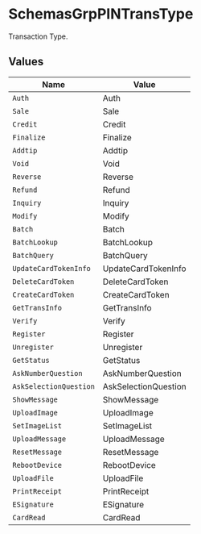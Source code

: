 # SchemasGrpPINTransType

Transaction Type.



## Values

| Name                   | Value                  |
| ---------------------- | ---------------------- |
| `Auth`                 | Auth                   |
| `Sale`                 | Sale                   |
| `Credit`               | Credit                 |
| `Finalize`             | Finalize               |
| `Addtip`               | Addtip                 |
| `Void`                 | Void                   |
| `Reverse`              | Reverse                |
| `Refund`               | Refund                 |
| `Inquiry`              | Inquiry                |
| `Modify`               | Modify                 |
| `Batch`                | Batch                  |
| `BatchLookup`          | BatchLookup            |
| `BatchQuery`           | BatchQuery             |
| `UpdateCardTokenInfo`  | UpdateCardTokenInfo    |
| `DeleteCardToken`      | DeleteCardToken        |
| `CreateCardToken`      | CreateCardToken        |
| `GetTransInfo`         | GetTransInfo           |
| `Verify`               | Verify                 |
| `Register`             | Register               |
| `Unregister`           | Unregister             |
| `GetStatus`            | GetStatus              |
| `AskNumberQuestion`    | AskNumberQuestion      |
| `AskSelectionQuestion` | AskSelectionQuestion   |
| `ShowMessage`          | ShowMessage            |
| `UploadImage`          | UploadImage            |
| `SetImageList`         | SetImageList           |
| `UploadMessage`        | UploadMessage          |
| `ResetMessage`         | ResetMessage           |
| `RebootDevice`         | RebootDevice           |
| `UploadFile`           | UploadFile             |
| `PrintReceipt`         | PrintReceipt           |
| `ESignature`           | ESignature             |
| `CardRead`             | CardRead               |